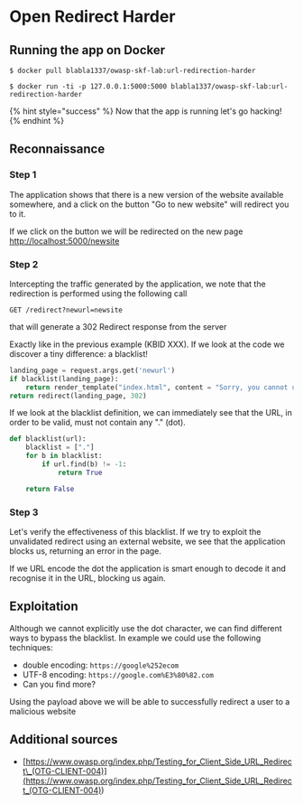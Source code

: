 # Open Redirect Harder

## Running the app on Docker

```
$ docker pull blabla1337/owasp-skf-lab:url-redirection-harder
```

```
$ docker run -ti -p 127.0.0.1:5000:5000 blabla1337/owasp-skf-lab:url-redirection-harder
```

{% hint style="success" %}
Now that the app is running let's go hacking!
{% endhint %}

## Reconnaissance

### Step 1

The application shows that there is a new version of the website available somewhere, and a click on the button "Go to new website" will redirect you to it.

If we click on the button we will be redirected on the new page [http://localhost:5000/newsite](http://localhost:5000/newsite)

### Step 2

Intercepting the traffic generated by the application, we note that the redirection is performed using the following call

```
GET /redirect?newurl=newsite
```

that will generate a 302 Redirect response from the server

Exactly like in the previous example (KBID XXX). If we look at the code we discover a tiny difference: a blacklist!

```python
landing_page = request.args.get('newurl')
if blacklist(landing_page):
    return render_template("index.html", content = "Sorry, you cannot use \".\" in the redirect")
return redirect(landing_page, 302)
```

If we look at the blacklist definition, we can immediately see that the URL, in order to be valid, must not contain any "." (dot).

```python
def blacklist(url):
    blacklist = ["."]
    for b in blacklist:
        if url.find(b) != -1:
            return True

    return False
```

### Step 3

Let's verify the effectiveness of this blacklist. If we try to exploit the unvalidated redirect using an external website, we see that the application blocks us, returning an error in the page.

If we URL encode the dot the application is smart enough to decode it and recognise it in the URL, blocking us again.

## Exploitation

Although we cannot explicitly use the dot character, we can find different ways to bypass the blacklist. In example we could use the following techniques:

- double encoding: `https://google%252ecom`&#x20;
- UTF-8 encoding: `https://google.com%E3%80%82.com`
- Can you find more?&#x20;

Using the payload above we will be able to successfully redirect a user to a malicious website

## Additional sources

- [https://www.owasp.org/index.php/Testing_for_Client_Side_URL_Redirect\_(OTG-CLIENT-004)](<https://www.owasp.org/index.php/Testing_for_Client_Side_URL_Redirect_(OTG-CLIENT-004)>)
